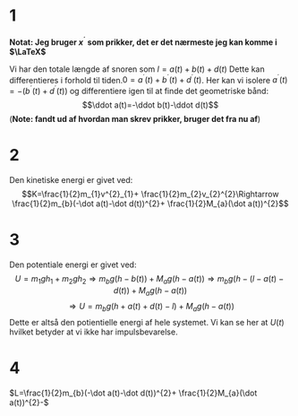 # 1
**Notat: Jeg bruger $x^{´}$ som prikker, det er det nærmeste jeg kan komme i $\LaTeX$**

Vi har den totale længde af snoren som $l=a(t)+b(t)+d(t)$
Dette kan differentieres i forhold til tiden.$0=a^´(t)+b^{´}(t)+d^{´}(t)$.
Her kan vi isolere $a^{´}(t)=-(b^{´}(t)+d^{´}(t))$ og differentiere igen til at finde det geometriske bånd:
$$\ddot a(t)=-\ddot b(t)-\ddot d(t)$$
(**Note: fandt ud af hvordan man skrev prikker, bruger det fra nu af**)
# 2
Den kinetiske energi er givet ved: $$K=\frac{1}{2}m_{1}v^{2}_{1}+ \frac{1}{2}m_{2}v_{2}^{2}\Rightarrow \frac{1}{2}m_{b}(-\dot a(t)-\dot d(t))^{2}+ \frac{1}{2}M_{a}(\dot a(t))^{2}$$
# 3
Den potentiale energi er givet ved: $$U=m_{1}gh_{1}+m_{2}gh_{2}\Rightarrow m_{b}g(h-b(t))+M_{a}g(h-a(t))\Rightarrow m_{b}g(h-(l-a(t)-d(t)) +M_{a}g(h-a(t))$$
$$\Rightarrow U=m_{b}g(h+a(t)+d(t)-l)+M_{a}g(h-a(t))$$
Dette er altså den potientielle energi af hele systemet.
Vi kan se her at $U(t)$ hvilket betyder at vi ikke har impulsbevarelse.

# 4
$L=\frac{1}{2}m_{b}(-\dot a(t)-\dot d(t))^{2}+ \frac{1}{2}M_{a}(\dot a(t))^{2}-$

